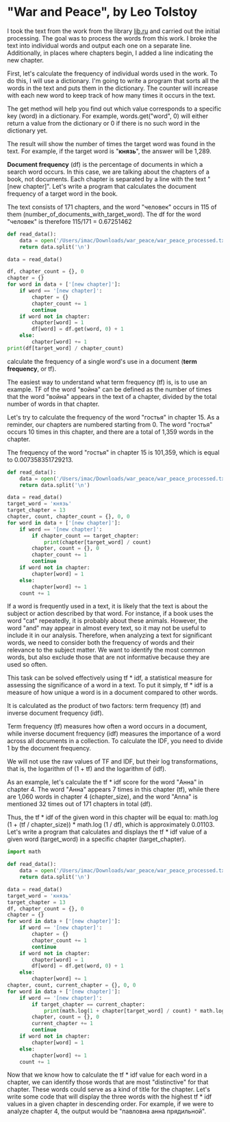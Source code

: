 # "War and Peace", by Leo Tolstoy
I took the text from the work from the library [lib.ru](http://http://az.lib.ru/t/tolstoj_lew_nikolaewich/text_0073.shtml "lib.ru") and carried out the initial processing. The goal was to process the words from this work. I broke the text into individual words and output each one on a separate line. Additionally, in places where chapters begin, I added a line indicating the new chapter.

First, let's calculate the frequency of individual words used in the work. To do this, I will use a dictionary. I'm going to write a program that sorts all the words in the text and puts them in the dictionary. The counter will increase with each new word to keep track of how many times it occurs in the text.

The get method will help you find out which value corresponds to a specific key (word) in a dictionary. For example, words.get("word", 0) will either return a value from the dictionary or 0 if there is no such word in the dictionary yet.

The result will show the number of times the target word was found in the text. For example, if the target word is "**князь**", the answer will be 1,289.

**Document frequency** (df) is the percentage of documents in which a search word occurs. In this case, we are talking about the chapters of a book, not documents. Each chapter is separated by a line with the text "[new chapter]". Let's write a program that calculates the document frequency of a target word in the book.

The text consists of 171 chapters, and the word "человек" occurs in 115 of them (number_of_documents_with_target_word).
The df for the word "человек" is therefore 115/171 = 0.67251462

```python
def read_data():
    data = open('/Users/imac/Downloads/war_peace/war_peace_processed.txt', 'rt').read()
    return data.split('\n')

data = read_data()

df, chapter_count = {}, 0
chapter = {}
for word in data + ['[new chapter]']:
    if word == '[new chapter]':
        chapter = {}
        chapter_count += 1
        continue
    if word not in chapter:
        chapter[word] = 1
        df[word] = df.get(word, 0) + 1
    else:
        chapter[word] += 1
print(df[target_word] / chapter_count)
```


 calculate the frequency of a single word's use in a document (**term frequency**, or tf).
 
The easiest way to understand what term frequency (tf) is, is to use an example. TF of the word "война" can be defined as the number of times that the word "война" appears in the text of a chapter, divided by the total number of words in that chapter.

Let's try to calculate the frequency of the word "гостья" in chapter 15. As a reminder, our chapters are numbered starting from 0. The word "гостья" occurs 10 times in this chapter, and there are a total of 1,359 words in the chapter.

The frequency of the word "гостья" in chapter 15 is 101,359, which is equal to 0.007358351729213.

```python
def read_data():
    data = open('/Users/imac/Downloads/war_peace/war_peace_processed.txt', 'rt').read()
    return data.split('\n')

data = read_data()
target_word = 'князь'
target_chapter = 13
chapter, count, chapter_count = {}, 0, 0
for word in data + ['[new chapter]']:
    if word == '[new chapter]':
        if chapter_count == target_chapter:
            print(chapter[target_word] / count)
        chapter, count = {}, 0
        chapter_count += 1
        continue
    if word not in chapter:
        chapter[word] = 1
    else:
        chapter[word] += 1
    count += 1
```
If a word is frequently used in a text, it is likely that the text is about the subject or action described by that word. For instance, if a book uses the word "cat" repeatedly, it is probably about these animals. However, the word "and" may appear in almost every text, so it may not be useful to include it in our analysis. Therefore, when analyzing a text for significant words, we need to consider both the frequency of words and their relevance to the subject matter. We want to identify the most common words, but also exclude those that are not informative because they are used so often.

This task can be solved effectively using tf * idf, a statistical measure for assessing the significance of a word in a text. To put it simply, tf * idf is a measure of how unique a word is in a document compared to other words. 

It is calculated as the product of two factors: term frequency (tf) and inverse document frequency (idf). 

Term frequency (tf) measures how often a word occurs in a document, while inverse document frequency (idf) measures the importance of a word across all documents in a collection.
To calculate the IDF, you need to divide 1 by the document frequency.

We will not use the raw values of TF and IDF, but their log transformations, that is, the logarithm of (1 + tf) and the logarithm of (idf).

As an example, let's calculate the tf * idf score for the word "Анна" in chapter 4. The word "Анна" appears 7 times in this chapter (tf), while there are 1,060 words in chapter 4 (chapter_size), and the word "Anna" is mentioned 32 times out of 171 chapters in total (df).

Thus, the tf * idf of the given word in this chapter will be equal to: math.log (1 + (tf / chapter_size)) * math.log (1 / df), which is approximately 0.01103. Let's write a program that calculates and displays the tf * idf value of a given word (target_word) in a specific chapter (target_chapter).

```python
import math

def read_data():
    data = open('/Users/imac/Downloads/war_peace/war_peace_processed.txt', 'rt').read()
    return data.split('\n')

data = read_data()
target_word = 'князь'
target_chapter = 13
df, chapter_count = {}, 0
chapter = {}
for word in data + ['[new chapter]']:
    if word == '[new chapter]':
        chapter = {}
        chapter_count += 1
        continue
    if word not in chapter:
        chapter[word] = 1
        df[word] = df.get(word, 0) + 1
    else:
        chapter[word] += 1
chapter, count, current_chapter = {}, 0, 0
for word in data + ['[new chapter]']:
    if word == '[new chapter]':
        if target_chapter == current_chapter:
            print(math.log(1 + chapter[target_word] / count) * math.log(chapter_count / df[target_word]))
        chapter, count = {}, 0
        current_chapter += 1
        continue
    if word not in chapter:
        chapter[word] = 1
    else:
        chapter[word] += 1
    count += 1
```

Now that we know how to calculate the tf * idf value for each word in a chapter, we can identify those words that are most "distinctive" for that chapter. These words could serve as a kind of title for the chapter. Let's write some code that will display the three words with the highest tf * idf values in a given chapter in descending order. For example, if we were to analyze chapter 4, the output would be "павловна анна прядильной".

